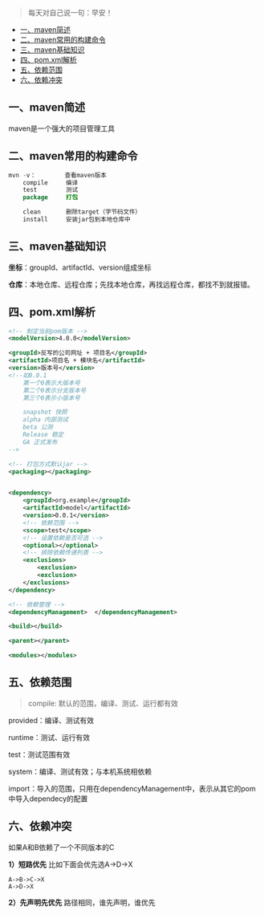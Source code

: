 > 每天对自己说一句：早安！

  * [一、maven简述](#一maven简述)
  * [二、maven常用的构建命令](#二maven常用的构建命令)
  * [三、maven基础知识](#三maven基础知识)
  * [四、pom.xml解析](#四pomxml解析)
  * [五、依赖范围](#五依赖范围)
  * [六、依赖冲突](#六依赖冲突)


## 一、maven简述
maven是一个强大的项目管理工具


## 二、maven常用的构建命令

```java
mvn -v：        查看maven版本
    compile     编译
    test        测试
    package     打包

    clean       删除target（字节码文件）
    install     安装jar包到本地仓库中
```

## 三、maven基础知识

**坐标**：groupId、artifactId、version组成坐标

**仓库**：本地仓库、远程仓库；先找本地仓库，再找远程仓库，都找不到就报错。

## 四、pom.xml解析
```xml
<!-- 制定当前pom版本 -->
<modelVersion>4.0.0</modelVersion>

<groupId>反写的公司网址 + 项目名</groupId>
<artifactId>项目名 + 模块名</artifactId>
<version>版本号</version>
<!--如0.0.1 
    第一个0表示大版本号
    第二个0表示分支版本号
    第三个0表示小版本号

    snapshot 快照
    alpha 内部测试
    beta 公测
    Release 稳定
    GA 正式发布
-->

<!-- 打包方式默认jar -->
<packaging></packaging>


<dependency>
    <groupId>org.example</groupId>
    <artifactId>model</artifactId>
    <version>0.0.1</version>
    <!-- 依赖范围 -->
    <scope>test</scope>
    <!-- 设置依赖是否可选 -->
    <optional></optional>
    <!-- 排除依赖传递列表 -->
    <exclusions>
        <exclusion>
        <exclusion>
    </exclusions>
</dependency>

<!-- 依赖管理 -->
<dependencyManagement>  </dependencyManagement>

<build></build>

<parent></parent>

<modules></modules>

```
## 五、依赖范围
> <scope></scope>
compile: 默认的范围，编译、测试、运行都有效

provided：编译、测试有效

runtime：测试、运行有效

test：测试范围有效

system：编译、测试有效；与本机系统相依赖

import：导入的范围，只用在dependencyManagement中，表示从其它的pom中导入dependecy的配置

## 六、依赖冲突
如果A和B依赖了一个不同版本的C

**1）短路优先**
比如下面会优先选A->D->X
```
A->B->C->X
A->D->X
```
**2）先声明先优先**
路径相同，谁先声明，谁优先

